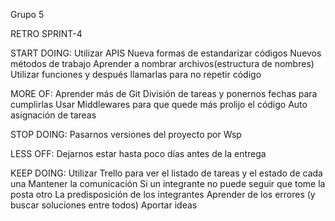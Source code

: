 Grupo 5

RETRO SPRINT-4 

START DOING:
Utilizar APIS
Nueva formas de estandarizar códigos
Nuevos métodos de trabajo
Aprender a nombrar archivos(estructura de nombres)
Utilizar funciones y después llamarlas para no repetir código

MORE OF:
Aprender más de Git
División de tareas y ponernos fechas para cumplirlas
Usar Middlewares para que quede más prolijo el código
Auto asignación de tareas

STOP DOING:
Pasarnos versiones del proyecto por Wsp

LESS OFF:
Dejarnos estar hasta poco días antes de la entrega


KEEP DOING:
Utilizar Trello para ver el listado de tareas y el estado de cada una
Mantener la comunicación
Si un integrante no puede seguir que tome la posta otro 
La predisposición de los integrantes
Aprender de los errores (y buscar soluciones entre todos)
Aportar ideas
